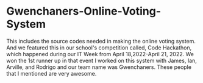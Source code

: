 # Gwenchaners-Online-Voting-System
This includes the source codes needed in making the online voting system.
And we featured this in our school's competition called, Code Hackathon, which happened during our IT Week from April 18,2022-April 21, 2022. 
We won the 1st runner up in that event
I worked on this system with James, Ian, Arville, and Rodrigo and our team name was Gwenchaners.
These people that I mentioned are very awesome.
